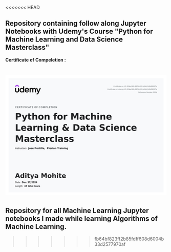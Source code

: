 <<<<<<< HEAD
## Repository containing follow along Jupyter Notebooks with Udemy's Course "Python for Machine Learning and Data Science Masterclass"

<b> Certificate of Compeletion : </b>

![certificate](udemy-cert.jpg)
=======
## Repository for all Machine Learning Jupyter notebooks I made while learning Algorithms of Machine Learning.
>>>>>>> fb64bf823ff2b85fdff608d6004b33d2577970af
